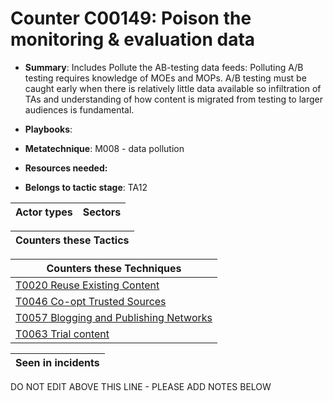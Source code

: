 # Counter C00149: Poison the monitoring & evaluation data

* **Summary**: Includes Pollute the AB-testing data feeds: Polluting A/B testing requires knowledge of MOEs and MOPs. A/B testing must be caught early when there is relatively little data available so infiltration of TAs and understanding of how content is migrated from testing to larger audiences is fundamental.

* **Playbooks**: 

* **Metatechnique**: M008 - data pollution

* **Resources needed:** 

* **Belongs to tactic stage**: TA12


| Actor types | Sectors |
| ----------- | ------- |



| Counters these Tactics |
| ---------------------- |



| Counters these Techniques |
| ------------------------- |
| [T0020 Reuse Existing Content](../generated_pages/techniques/T0020.md) |
| [T0046 Co-opt Trusted Sources](../generated_pages/techniques/T0046.md) |
| [T0057 Blogging and Publishing Networks](../generated_pages/techniques/T0057.md) |
| [T0063 Trial content](../generated_pages/techniques/T0063.md) |



| Seen in incidents |
| ----------------- |


DO NOT EDIT ABOVE THIS LINE - PLEASE ADD NOTES BELOW
